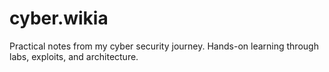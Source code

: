 # cyber.wikia
Practical notes from my cyber security journey. Hands-on learning through labs, exploits, and architecture.

